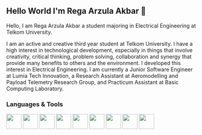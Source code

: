 ## Hello World I'm Rega Arzula Akbar 👋

Hello, I am Rega Arzula Akbar a student majoring in Electrical Engineering at Telkom University.

I am an active and creative third year student at Telkom University. I have a high interest in technological development, especially in things that involve creativity, critical thinking, problem solving, collaboration and synergy that provide many benefits to others and the environment. I developed this interest in Electrical Engineering. I am currently a Junior Software Engineer at Lumia Tech Innovation, a Research Assistant at Aeromodelling and Payload Telemetry Research Group, and Practicum Assistant at Basic Computing Laboratory.

### Languages & Tools

<img src="https://img.shields.io/badge/python-3670A0?style=for-the-badge&logo=python&logoColor=white" height="40" />
<img src="https://img.shields.io/badge/c-00599C?style=for-the-badge&logo=c&logoColor=white" height="40" />
<img src="https://img.shields.io/badge/c++-00599C?style=for-the-badge&logo=c%2B%2B&logoColor=white" height="40" />
<img src="https://img.shields.io/badge/html5-E34F26?style=for-the-badge&logo=html5&logoColor=white" height="40" />
<img src="https://img.shields.io/badge/css3-1572B6?style=for-the-badge&logo=css3&logoColor=white" height="40" />
<img src="https://img.shields.io/badge/mysql-4479A1?style=for-the-badge&logo=mysql&logoColor=white" height="40" />
<img src="https://img.shields.io/badge/git-F05032?style=for-the-badge&logo=git&logoColor=white" height="40" />
<img src="https://img.shields.io/badge/php-777BB4?style=for-the-badge&logo=php&logoColor=white" height="40" />
<img src="https://img.shields.io/badge/figma-F24E1E?style=for-the-badge&logo=figma&logoColor=white" height="40" />

